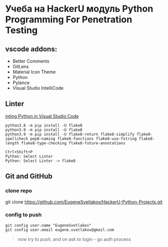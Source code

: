 # Учеба на HackerU модуль Python Programming For Penetration Testing

## vscode addons:
- Better Comments
- GitLens
- Material Icon Theme
- Python
- Pylance
- Visual Studio IntelliCode

## Linter
[inting Python in Visual Studio Code](https://code.visualstudio.com/docs/python/linting)
```
python3.8 -m pip install -U flake8
python3.9 -m pip install -U flake8
python3.9 -m pip install -U flake8-return flake8-simplify flake8-spellcheck pep8-naming flake8-functions flake8-use-fstring flake8-length flake8-type-checking flake8-future-annotations

Ctrl+Shift+P
Python: Select Linter
Python: Select Linter -> flake8
```

## Git and GitHub
### clone repo
git clone https://github.com/EugeneSvetlakov/HackerU-Python-Projects.git
### config to push
```
git config user.name "EugeneSvetlakov"
git config user.email eugene.svetlakov@gmail.com
```
> now try to push, and on ask to login - go auth process